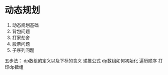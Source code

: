 # 动态规划
1. 动态规划基础
2. 背包问题
3. 打家劫舍
4. 股票问题
5. 子序列问题

五步法：
dp数组的定义以及下标的含义
递推公式
dp数组如何初始化
遍历顺序
打印dp数组 

